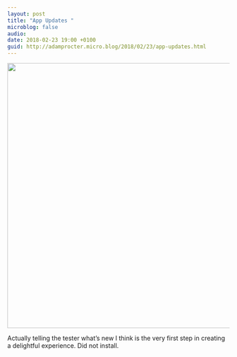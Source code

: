 ```yaml
---
layout: post
title: "App Updates "
microblog: false
audio: 
date: 2018-02-23 19:00 +0100
guid: http://adamprocter.micro.blog/2018/02/23/app-updates.html
---
```


<img src="http://discursive.adamprocter.co.uk/uploads/2018/e4e40bfbfc.jpg" width="600" height="600" style="height: auto;" class="sunlit_image" />

Actually telling the tester what’s new I think is the very first step in creating a delightful experience. Did not install. 


